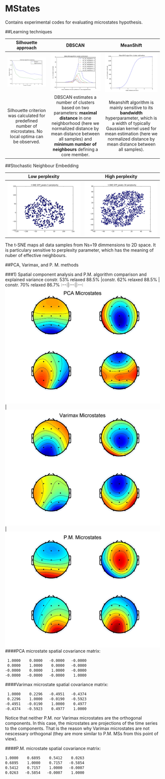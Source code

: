 # MStates

Contains experimental codes for evaluating microstates hypothesis.

##Learning techniques

Silhouette approach | DBSCAN | MeanShift
:--:|:--:|:--:
![Informed](https://github.com/VlastaKoudelka/MStates/blob/master/Results/Informed_algorithms.jpeg) | ![Dbscan](https://github.com/VlastaKoudelka/MStates/blob/master/Results/dbscan_no_clst.jpeg) | ![Meanshift](https://github.com/VlastaKoudelka/MStates/blob/master/Results/MeanShift_no_clst.jpeg)
Silhouette criterion was calculated for predefined number of microstates. No local optima can be observed. | DBSCAN estimates a number of clusters based on two parameters: **maximal distance** in one neighborhood (here we normalized distance by mean distance between all samples) and **minimum number of neighbours** defining a core member. | Meanshift algorithm is mainly sensitive to its **bandwidth** hyperparameter, which is a width of typically Gaussian kernel used for mean estimation (here we normalized distance by mean distance between all samples).

##Stochastic Neighbour Embedding

Low perplexity           |  High perplexity
:-------------------------:|:-------------------------:
![lowperplexity](https://github.com/VlastaKoudelka/MStates/blob/master/Results/t-SNE%20GFP_peaks_perp_5.jpeg)   |  ![highperplexity](https://github.com/VlastaKoudelka/MStates/blob/master/Results/t-SNE%20GFP_peaks_perplexity30.jpeg)



The t-SNE maps all data samples from Ns=19 dimmensions to 2D space. It is particulary sensitive to perplexity parameter, which has the meaning of nuber of effective neighbours.

##PCA, Varimax, and P. M. methods

###1) Spatial component analysis and P.M. algorithm comparison and explained variance
constr. 53% relaxed 88.5% |constr. 62% relaxed 88.5% | constr. 70% relaxed 86.7%
:--:|:--:|:--:
![Pca](https://github.com/VlastaKoudelka/MStates/blob/master/Results/pca.jpg) | ![Varimax](https://github.com/VlastaKoudelka/MStates/blob/master/Results/varimax.jpg) | ![Pascual](https://github.com/VlastaKoudelka/MStates/blob/master/Results/pascual.jpg)
####PCA microstate spatial covariance matrix:

     1.0000    0.0000   -0.0000   -0.0000
     0.0000    1.0000    0.0000   -0.0000
    -0.0000    0.0000    1.0000   -0.0000
    -0.0000   -0.0000   -0.0000    1.0000

####Varimax microstate spatial covariance matrix:

     1.0000    0.2296   -0.4951   -0.4374
     0.2296    1.0000   -0.0190   -0.5923
    -0.4951   -0.0190    1.0000    0.4977
    -0.4374   -0.5923    0.4977    1.0000   

Notice that neither P.M. nor Varimax microstates are the orthogonal components. In this case, the microstates are projections of the time series to the components. That is the reason why Varimax microstates are not nescessary orthogonal (they are more similar to P.M. MSs from this point of view). 

####P.M. microstate spatial covariance matrix:
    
    1.0000    0.6895    0.5412    0.0263
    0.6895    1.0000    0.7157   -0.5854
    0.5412    0.7157    1.0000   -0.0007
    0.0263   -0.5854   -0.0007    1.0000
